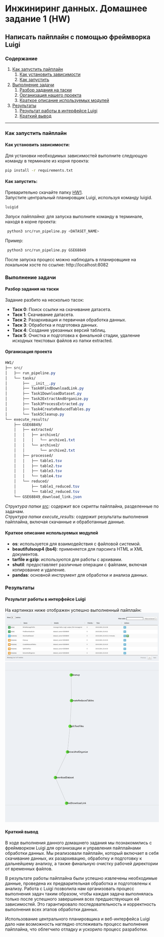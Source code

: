 # Инжиниринг данных. Домашнее задание 1 (HW)

## Написать пайплайн с помощью фреймворка Luigi

### Содержание

1. [Как запустить пайплайн](#как-запустить-пайплайн)
    1. [Как установить зависимости](#как-установить-зависимости)
    2. [Как запустить](#как-запустить)
2. [Выполнение задачи](#выполнение-задачи)
    1. [Разбор задания на таски](#разбор-задания-на-таски)
    2. [Организация нашего проекта](#организация-проекта)
    3. [Краткое описание используемых модулей](#краткое-описание-используемых-модулей)
3. [Результаты](#результаты)
    1. [Результат работы в интерфейсе Luigi](#результат-работы-в-интерфейсе-luigi)
    2. [Краткий вывод](#краткий-вывод)

---

### Как запустить пайплайн
#### Как установить зависимости:
Для установки необходимых зависимостей выполните следующую команду в терминале из корня проекта:

```bash
pip install -r requirements.txt
```
#### Как запустить:
Преварительно скачайте папку [HW1]().  
Запустите центральный планировщик Luigi, используя команду luigid.
```bash
luigid
```
*Запуск пайплайна:* для запуска выполните команду в терминале, находя в корне проекта:
```bash
 python3 src/run_pipeline.py <DATASET_NAME>
```
Пример:
```bash
 python3 src/run_pipeline.py GSE68849
```
После запуска процесс можно наблюдать в планировщике на локальном хосте по ссылке: http://localhost:8082

### Выполнение задачи

#### Разбор задания на таски
Задание разбито на несколько тасок:
- **Таск 0**: Поиск ссылки на скачивание датасета.
- **Таск 1**: Скачивание датасета.
- **Таск 2**: Разархивация и первичная обработка данных.
- **Таск 3**: Обработка и подготовка данных.
- **Таск 4**: Создание урезанных версий таблиц.
- **Таск 5**: Очистка и подготовка к финальной стадии, удаление исходных текстовых файлов из папки extracted.

#### Организация проекта
```css
HW1/
├── src/
│   ├── run_pipeline.py
│   └── tasks/
│       ├── __init__.py
│       ├── Task0FindDownloadLink.py
│       ├── Task1DownloadDataset.py
│       ├── Task2ExtractAndOrganize.py
│       ├── Task3ProcessExtracted.py
│       ├── Task4CreateReducedTables.py
│       └── Task5Cleanup.py
└── execute_results/
    ├── GSE68849/
    │   ├── extracted/
    │   │   ├── archive1/
    │   │   │   └── archive1.txt
    │   │   └── archive2/
    │   │       └── archive2.txt
    │   ├── processed/
    │   │   ├── table1.tsv
    │   │   ├── table2.tsv
    │   │   ├── table3.tsv
    │   │   └── table4.tsv
    │   └── reduced/
    │       ├── table1_reduced.tsv
    │       └── table2_reduced.tsv
    └── GSE68849_download_link.json

```
*Структура папки [src](https://github.com/Kontrosha/sf_data_science/tree/main/data_engineering/HW1/src):* содержит все скрипты пайплайна, разделенные по задачам.  
*Структура папки execute_results:* содержит результаты выполнения пайплайна, включая скачанные и обработанные данные.

#### Краткое описание используемых модулей
- **os**: используется для взаимодействия с файловой системой.
- **beautifulsoup4 (bs4)**: применяется для парсинга HTML и XML документов.
- **tarfile и gzip**: используются для работы с архивами.
- **shutil**: предоставляет различные операции с файлами, включая копирование и удаление.
- **pandas**: основной инструмент для обработки и анализа данных.
### Результаты
#### Результат работы в интерфейсе Luigi
На картинках ниже отображен успешно выполненный пайплайн:
![run_pipeline](https://github.com/Kontrosha/sf_data_science/blob/main/data_engineering/HW1/screenshots/run_pipeline.png)
![pipeline_graph](https://github.com/Kontrosha/sf_data_science/blob/main/data_engineering/HW1/screenshots/pipeline_graph.png)  
#### Краткий вывод
В ходе выполнения данного домашнего задания мы познакомились с фреймворком Luigi для организации и управления пайплайнами обработки данных. Мы реализовали пайплайн, который включает в себя скачивание данных, их разархивацию, обработку и подготовку к дальнейшему анализу, а также финальную очистку рабочей директории от временных файлов.

В результате работы пайплайна были успешно извлечены необходимые данные, проведена их предварительная обработка и подготовлены к анализу. Работа с Luigi позволила нам организовать процесс выполнения задач таким образом, чтобы каждая задача выполнялась только после успешного завершения всех предшествующих ей зависимостей. Это гарантировало последовательность и корректность выполнения всех этапов обработки данных.

Использование центрального планировщика и веб-интерфейса Luigi дало нам возможность наглядно отслеживать процесс выполнения пайплайна, что облегчило отладку и ускорило процесс разработки.
